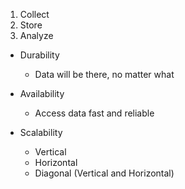 1. Collect
2. Store
3. Analyze


- Durability
	- Data will be there, no matter what

- Availability 
	- Access data fast and reliable


- Scalability
	- Vertical
	- Horizontal
	- Diagonal (Vertical and Horizontal)